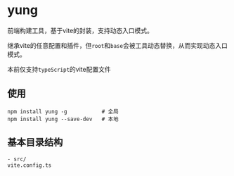# yung
前端构建工具，基于vite的封装，支持动态入口模式。

继承vite的任意配置和插件，但`root`和`base`会被工具动态替换，从而实现动态入口模式。

本前仅支持`typeScript`的vite配置文件

## 使用
```
npm install yung -g           # 全局
npm install yung --save-dev   # 本地
```


## 基本目录结构

```
- src/
vite.config.ts
```
